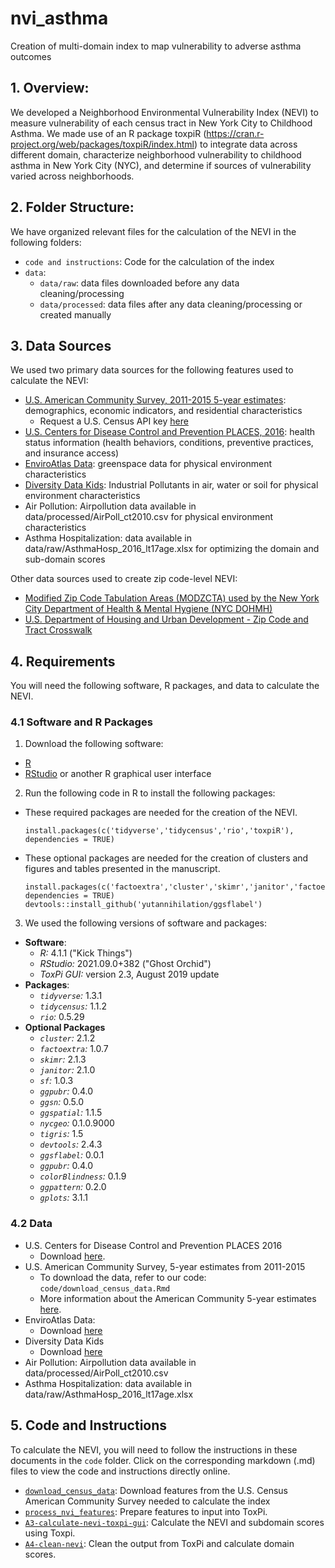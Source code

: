 # nvi_asthma
Creation of multi-domain index to map vulnerability to adverse asthma outcomes

## 1. Overview:
We developed a Neighborhood Environmental Vulnerability Index (NEVI) to measure vulnerability of each census tract in New York City to Childhood Asthma.
We made use of an R package toxpiR (https://cran.r-project.org/web/packages/toxpiR/index.html) to integrate data across different domain, characterize neighborhood vulnerability to childhood asthma in New York City (NYC), and determine if sources of vulnerability varied across neighborhoods.

## 2. Folder Structure:
We have organized relevant files for the calculation of the NEVI in the following folders:
- `code and instructions`: Code for the calculation of the index
- `data`: 
	- `data/raw`: data files downloaded before any data cleaning/processing
	- `data/processed`: data files after any data cleaning/processing or created manually


## 3. Data Sources
We used two primary data sources for the following features used to calculate the NEVI:
- [U.S. American Community Survey, 2011-2015 5-year estimates](https://www.census.gov/data/developers/data-sets/acs-5year.2015.html): demographics, economic indicators, and residential characteristics
	- Request a U.S. Census API key [here](https://api.census.gov/data/key_signup.html)
- [U.S. Centers for Disease Control and Prevention PLACES, 2016](https://chronicdata.cdc.gov/500-Cities-Places/500-Cities-Census-Tract-level-Data-GIS-Friendly-Fo/5mtz-k78d): health status information (health behaviors, conditions, preventive practices, and insurance access)
- [EnviroAtlas Data](https://www.epa.gov/enviroatlas/enviroatlas-data): greenspace data for physical environment characteristics
- [Diversity Data Kids](https://data.diversitydatakids.org/dataset/coi20-child-opportunity-index-2-0-database/resource/f16fff12-b1e5-4f60-85d3-3a0ededa30a0): Industrial Pollutants in air, water or soil for physical environment characteristics
- Air Pollution: Airpollution data available in data/processed/AirPoll_ct2010.csv for physical environment characteristics
- Asthma Hospitalization: data available in data/raw/AsthmaHosp_2016_lt17age.xlsx for optimizing the domain and sub-domain scores


Other data sources used to create zip code-level NEVI:
- [Modified Zip Code Tabulation Areas (MODZCTA) used by the New York City Department of Health & Mental Hygiene (NYC DOHMH)](https://data.cityofnewyork.us/Health/Modified-Zip-Code-Tabulation-Areas-MODZCTA-/pri4-ifjk)
- [U.S. Department of Housing and Urban Development - Zip Code and Tract Crosswalk](https://www.huduser.gov/portal/datasets/usps_crosswalk.html)


## 4. Requirements
You will need the following software, R packages, and data to calculate the NEVI.

### 4.1 Software and R Packages
1. Download the following software: 
- [R](https://cran.r-project.org/bin/windows/base/)
- [RStudio](https://www.rstudio.com/products/rstudio/download/#download) or another R graphical user interface

2. Run the following code in R to install the following packages:
- These required packages are needed for the creation of the NEVI. 
	```installation_nevi	
	install.packages(c('tidyverse','tidycensus','rio','toxpiR'), dependencies = TRUE)
	```
- These optional packages are needed for the creation of clusters and figures and tables presented in the manuscript.
	```installation_figs_tabs
	install.packages(c('factoextra','cluster','skimr','janitor','factoextra','sf','ggpubr','ggsn','ggspatial','tigris','ggsflabel','ggpubr','colorBlindness','ggpattern','gplots'), dependencies = TRUE)
	devtools::install_github('yutannihilation/ggsflabel')
	```
3. We used the following versions of software and packages:
- **Software**:
	- *R:* 4.1.1 ("Kick Things")
	- *RStudio:* 2021.09.0+382 ("Ghost Orchid")
	- *ToxPi GUI:* version 2.3, August 2019 update
- **Packages**:
	- *`tidyverse`:* 1.3.1 
	- *`tidycensus`:* 1.1.2 
	- *`rio`:* 0.5.29 
- **Optional Packages**
	- *`cluster`:* 2.1.2 
	- *`factoextra`:* 1.0.7 
	- *`skimr`:* 2.1.3 
	- *`janitor`:* 2.1.0 
	- *`sf`:* 1.0.3 
	- *`ggpubr`:* 0.4.0 
	- *`ggsn`:* 0.5.0 
	- *`ggspatial`:* 1.1.5 
	- *`nycgeo`:* 0.1.0.9000 
	- *`tigris`:* 1.5 
	- *`devtools`:* 2.4.3
	- *`ggsflabel`:* 0.0.1 
	- *`ggpubr`:* 0.4.0 
	- *`colorBlindness`:* 0.1.9 
	- *`ggpattern`:* 0.2.0 
	- *`gplots`:* 3.1.1 


### 4.2 Data
- U.S. Centers for Disease Control and Prevention PLACES 2016
	- Download [here](https://chronicdata.cdc.gov/500-Cities-Places/500-Cities-Census-Tract-level-Data-GIS-Friendly-Fo/5mtz-k78d).
- U.S. American Community Survey, 5-year estimates from 2011-2015
	- To download the data, refer to our code: `code/download_census_data.Rmd`
	- More information about the American Community 5-year estimates [here](https://www.census.gov/data/developers/data-sets/acs-5year.2015.html).
- EnviroAtlas Data:
  - Download [here](https://www.epa.gov/enviroatlas/enviroatlas-data)
- Diversity Data Kids 
  - Download [here](https://data.diversitydatakids.org/dataset/coi20-child-opportunity-index-2-0-database/resource/f16fff12-b1e5-4f60-85d3-3a0ededa30a0)
- Air Pollution: Airpollution data available in data/processed/AirPoll_ct2010.csv
- Asthma Hospitalization: data available in data/raw/AsthmaHosp_2016_lt17age.xlsx


## 5. Code and Instructions
To calculate the NEVI, you will need to follow the instructions in these documents in the `code` folder. Click on the corresponding markdown (.md) files to view the code and instructions directly online.
- [`download_census_data`](https://github.com/jstingone/nvi_asthma/blob/Testing/code/download_census_data.md): Download features from the U.S. Census American Community Survey needed to calculate the index 
- [`process_nvi_features`](https://github.com/jstingone/nvi_asthma/blob/Testing/code/process_nvi_features.md): Prepare features to input into ToxPi.
- [`A3-calculate-nevi-toxpi-gui`](https://github.com/jstingone/nvi_asthma/blob/Testing/code/toxpi_r.md): Calculate the NEVI and subdomain scores using Toxpi.
- [`A4-clean-nevi`](https://github.com/jstingone/nvi/blob/main/code%20and%20instructions/A4-clean-nevi.md): Clean the output from ToxPi and calculate domain scores.
